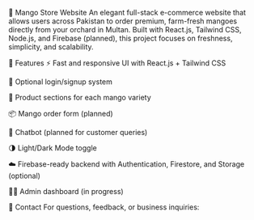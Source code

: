 🥭 Mango Store Website
An elegant full-stack e-commerce website that allows users across Pakistan to order premium, farm-fresh mangoes directly from your orchard in Multan. Built with React.js, Tailwind CSS, Node.js, and Firebase (planned), this project focuses on freshness, simplicity, and scalability.

🚀 Features
⚡ Fast and responsive UI with React.js + Tailwind CSS

🔐 Optional login/signup system

🛒 Product sections for each mango variety

📦 Mango order form (planned)

💬 Chatbot (planned for customer queries)

🌗 Light/Dark Mode toggle

☁️ Firebase-ready backend with Authentication, Firestore, and Storage (optional)

🧑‍💻 Admin dashboard (in progress)

📧 Contact
For questions, feedback, or business inquiries:
